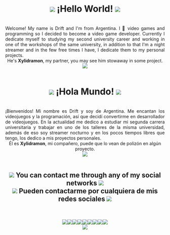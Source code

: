 <div align="center"><h1><img src="https://cdn.discordapp.com/attachments/860647425000472586/916969244271476746/heart.png"> ¡Hello World! <img src="https://cdn.discordapp.com/attachments/860647425000472586/916969244271476746/heart.png"></h1>
  </div> <br>
<div align="justify">
Welcome! My name is Drift and I'm from Argentina. I 💙 video games and programming so I decided to become a video game developer. Currently I dedicate myself to studying my second university career and working in one of the workshops of the same university, in addition to that I'm a night streamer and in the few free times I have, I dedicate them to my personal projects.<br>
</div>
<div align="center">
He's <b>Xylidramon</b>, my partner, you may see him stowaway in some project.<br>
<img src="https://cdn.discordapp.com/attachments/860647425000472586/952698651325628526/Xylidramon_HELLO.gif">
</div><br>

<div align="center"><h1><img src="https://cdn.discordapp.com/attachments/860647425000472586/916969244271476746/heart.png"> ¡Hola Mundo! <img src="https://cdn.discordapp.com/attachments/860647425000472586/916969244271476746/heart.png"></h1>
  </div> <br>
<div align="justify">
¡Bienvenidos! Mi nombre es Drift y soy de Argentina. Me encantan los videojuegos y la programación, así que decidí convertirme en desarrollador de videojuegos. En la actualidad me dedico a estudiar mi segunda carrera universitaria y trabajar en uno de los talleres de la misma universidad, además de eso soy streamer nocturno y en los pocos tiempos libres que tengo, los dedico a mis proyectos personales.<br>
</div>
<div align="center">
Él es <b>Xylidramon</b>, mi compañero, puede que lo vean de polizón en algún proyecto.<br>
<img src="https://cdn.discordapp.com/attachments/860647425000472586/916956070872772648/Xylidramon_HOLA.gif">
</div><br>
<div align="center"><h2><img src="https://cdn.discordapp.com/attachments/860647425000472586/916969244271476746/heart.png"> You can contact me through any of my social networks <img src="https://cdn.discordapp.com/attachments/860647425000472586/916969244271476746/heart.png"><br><img src="https://cdn.discordapp.com/attachments/860647425000472586/916969244271476746/heart.png"> Pueden contactarme por cualquiera de mis redes sociales <img src="https://cdn.discordapp.com/attachments/860647425000472586/916969244271476746/heart.png"></h2><br>
  </div> <br>
  
  
<div align="center"><a href="https://discord.com/invite/3JNFfhy"><img aling="left" src="https://img.icons8.com/clouds/100/000000/discord.png"/></a><a href="https://t.me/Zhraxta"><img aling="left" src="https://img.icons8.com/clouds/100/000000/sent.png"/></a><a href="https://twitter.com/OptimusDrift"><img src="https://img.icons8.com/clouds/100/000000/twitter-circled.png"/></a><a href="https://www.twitch.tv/optimusdrift"><img src="https://img.icons8.com/clouds/100/000000/twitch-wordmark.png"/></a><a href="https://www.instagram.com/optimus_drift/"><img src="https://img.icons8.com/clouds/100/000000/instagram-new--v1.png"/></a><a href="https://www.reddit.com/user/optimusdrift/?sort=new"><img src="https://img.icons8.com/clouds/100/000000/reddit.png"/></a><a href="mailto:optimusdriftinter@gmail.com"><img src="https://img.icons8.com/clouds/100/000000/gmail-new.png"/></a><a href="https://steamcommunity.com/id/optimusdrift/"><img src="https://img.icons8.com/clouds/100/000000/steam.png"/></a><a href="https://ko-fi.com/optimusdrift"><img src="https://img.icons8.com/clouds/100/000000/kawaii-coffee.png"/></a></div><div align="center"><a href="https://www.youtube.com/channel/UCXFuwRbhD4Uv1VCD7Sj7teA"><img aling="left" src="https://img.icons8.com/clouds/100/000000/youtube-play.png"/>
